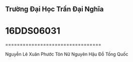 
Trường Đại Học Trần Đại Nghĩa
--------------------------------------------

16DDS06031
===========================
=================================

Nguyễn Lê Xuân Phước
Tôn Nữ Nguyên Hậu
Đỗ Tống Quốc

